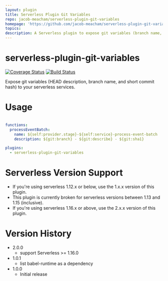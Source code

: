 ```yaml
---
layout: plugin
title: Serverless Plugin Git Variables
repo: jacob-meacham/serverless-plugin-git-variables
homepage: 'https://github.com/jacob-meacham/serverless-plugin-git-variables'
topics: 
description: A Serverless plugin to expose git variables (branch name, HEAD description, full commit hash) to your serverless services
---
```



# serverless-plugin-git-variables
[![Coverage Status](https://coveralls.io/repos/github/jacob-meacham/serverless-plugin-git-variables/badge.svg?branch=develop)](https://coveralls.io/github/jacob-meacham/serverless-plugin-git-variables?branch=develop)
[![Build Status](https://travis-ci.org/jacob-meacham/serverless-plugin-git-variables.svg?branch=develop)](https://travis-ci.org/jacob-meacham/serverless-plugin-git-variables)

Expose git variables (HEAD description, branch name, and short commit hash) to your serverless services.

# Usage
```yaml

functions:
  processEventBatch:
    name: ${self:provider.stage}-${self:service}-process-event-batch
    description: ${git:branch} - ${git:describe} - ${git:sha1}

plugins:
  - serverless-plugin-git-variables
```

# Serverless Version Support
* If you're using serverless 1.12.x or below, use the 1.x.x version of this plugin.
* This plugin is currently broken for serverless versions between 1.13 and 1.15 (inclusive).
* If you're using serverless 1.16.x or above, use the 2.x.x version of this plugin.

# Version History
* 2.0.0
  - support Serverless >= 1.16.0
* 1.0.1
  - list babel-runtime as a dependency
* 1.0.0
  - Initial release
